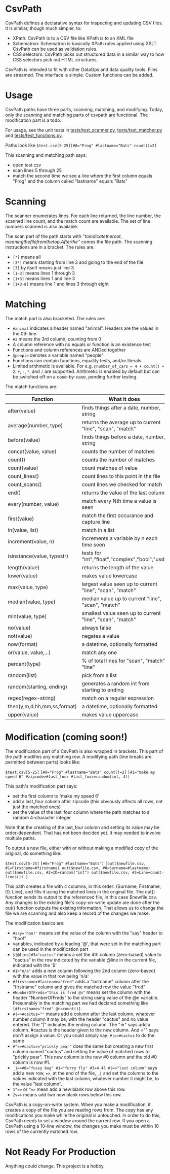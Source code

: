 
# CsvPath

CsvPath defines a declarative syntax for inspecting and updating CSV files. It is similar, though much simpler, to:
- XPath: CsvPath is to a CSV file like XPath is to an XML file
- Schematron: Schematron is basically XPath rules applied using XSLT. CsvPath can be used as validation rules.
- CSS selectors: CsvPath picks out structured data in a similar way to how CSS selectors pick out HTML structures.

CsvPath is intended to fit with other DataOps and data quality tools. Files are streamed. The interface is simple. Custom functions can be added.

# Usage
CsvPath paths have three parts, scanning, matching, and modifying. Today, only the scanning and matching parts of csvpath are functional. The modification part is a todo.

For usage, see the unit tests in [tests/test_scanner.py](tests/test_scanner.py), [tests/test_matcher.py](tests/test_matcher.py) and [tests/test_functions.py](tests/test_functions.py).

Paths look like `$test.csv[5-25][#0="Frog" #lastname="Bats" count()=2]`

This scanning and matching path says:
- open test.csv
- scan lines 5 through 25
- match the second time we see a line where the first column equals "Frog" and the column called  "lastname" equals "Bats"

# Scanning
The scanner enumerates lines. For each line returned, the line number, the scanned line count, and the match count are available. The set of line numbers scanned is also available.

The scan part of the path starts with '$' to indicate the root, meaning the file from the top. After the '$' comes the file path. The scanning instructions are in a bracket. The rules are:
- `[*]` means all
- `[3*]` means starting from line 3 and going to the end of the file
- `[3]` by itself means just line 3
- `[1-3]` means lines 1 through 3
- `[1+3]` means lines 1 and line 3
- `[1+3-8]` means line 1 and lines 3 through eight

# Matching
The match part is also bracketed. The rules are:
- `#animal` indicates a header named "animal". Headers are the values in the 0th line.
- `#2` means the 3rd column, counting from 0
- A column reference with no equals or function is an existence test
- Functions and column references are ANDed together
- `@people` denotes a variable named "people"
- Functions can contain functions, equality tests, and/or literals
- Limited arithmetic is available. For e.g. `@number_of_cars = 4 + count() + 2`. `+`, `-`, `*`, and `/` are supported. Arithmetic is enabled by default but can be switched off on a case-by-case, pending further testing.

The match functions are:

| Function                      | What it does                                              |Done|
|-------------------------------|-----------------------------------------------------------|----|
| after(value)                  | finds things after a date, number, string                 | X  |
| average(number, type)         | returns the average up to current "line", "scan", "match" | X  |
| before(value)                 | finds things before a date, number, string                | X  |
| concat(value, value)          | counts the number of matches                              | X  |
| count()                       | counts the number of matches                              | X  |
| count(value)                  | count matches of value                                    | X  |
| count_lines()                 | count lines to this point in the file                     | X  |
| count_scans()                 | count lines we checked for match                          | X  |
| end()                         | returns the value of the last column                      | X  |
| every(number, value)          | match every Nth time a value is seen                      |    |
| first(value)                  | match the first occurance and capture line                | X  |
| in(value, list)               | match in a list                                           | X  |
| increment(value, n)           | increments a variable by n each time seen                 |    |
| isinstance(value, typestr)    | tests for "int","float","complex","bool","usd"            | X  |
| length(value)                 | returns the length of the value                           | X  |
| lower(value)                  | makes value lowercase                                     | X  |
| max(value, type)              | largest value seen up to current "line", "scan", "match"  | X  |
| median(value, type)           | median value up to current "line", "scan", "match"        | X  |
| min(value, type)              | smallest value seen up to current "line", "scan", "match" | X  |
| no(value)                     | always false                                              | X  |
| not(value)                    | negates a value                                           | X  |
| now(format)                   | a datetime, optionally formatted                          | X  |
| or(value, value,...)          | match any one                                             | X  |
| percent(type)                 | % of total lines for "scan", "match", "line"              | X  |
| random(list)                  | pick from a list                                          |    |
| random(starting, ending)      | generates a random int from starting to ending            | X  |
| regex(regex-string)           | match on a regular expression                             | X  |
| then(y,m,d,hh,mm,ss,format)   | a datetime, optionally formatted                          |    |
 upper(value)                  | makes value uppercase                                     | X  |

# Modification (coming soon!)
The modification part of a CsvPath is also wrapped in brackets. This part of the path modifies any matching row. A modifying path (line breaks are permitted between parts) looks like:

`$test.csv[5-25]`
`[#0="Frog" #lastname="Bats" count()=2]`
`[#1="make my speed 6" #zipcode>#last_four #last_four=random(int, 4)]`

This path's modification part says:
- set the first column to 'make my speed 6'
- add a last_four column after zipcode (this obviously affects all rows, not just the matched ones)
- set the value of the last_four column where the path matches to a random 4-character integer

Note that the creating of the last_four column and setting its value may be order-dependent. That has not been decided yet. It may needed to involve multiple paths.

To output a new file, either with or without making a modified copy of the original, do something like:

`$test.csv[5-25]`
`[#0="Frog" #lastname="Bats"]`
`[out($newfile.csv, #1=Firstname=#firstname)
  out($newfile.csv, #0=Surname=#lastname)
  out($newfile.csv, #2=ID=random("int")
  out($newfile.csv, #3=Line=count-lines())
 ]`

This path creates a file with 4 columns, in this order: {Surname, Firstname, ID, Line}, and fills it using the matched lines in the original file. The out() function sends its output to the referenced file, in this case $newfile.csv. Any changes to the existing file's copy-on-write update are done after the out() function outputs the existing information. That allows us to change the file we are scanning and also keep a record of the changes we make.

The modification basics are:
- `#say='hoo!'` means set the value of the column with the "say" header to "hoo!"
- variables, indicated by a leading '@', that were set in the matching part can be used in the modification part
- `$[@line]#3="cactus"` means a set the 4th column (zero-based) value to "cactus" in the row indicated by the variable @line in the current file, indicated with the '$'
- `#1>"n/a"` adds a new column following the 2nd column (zero-based) with the value in that row being 'n/a'
- `#firstname>#lastname="fred"` adds a "lastname" column after the "firstname" column and gives the matched row the value "fred"
- `#NumberOfFreds="this is fred @n"` means set the column with the header "NumberOfFreds" to the string using value of the @n variable. Presumably in the matching part we had declared something like `[#firstname="fred" @n=count()]`.
- `#|=>#cactus=""` means add a column after the last column, whatever number column it may be, with the header "cactus" and no value entered. The "|" indicates the ending column. The "=>" says add a column. #cactus is the header given to the new column. And ="" says don't assign a value. Or you could simply say: `#|=>#cactus` to do the same
- `#^=>#cactus="prickly pear"` does the same but creating a new first column named "cactus" and setting the value of matched rows to "prickly pear". This new column is the new #0 column and the old #0 column is now #1.
- `_|=>#0="fussy bug" #1="furry fly" #3=4.45 #|=>"last column"` says add a new row, `=>`, at the end of the file, `_|` and set the columns to the values indicated with the last column, whatever number it might be, to the value "last column".
- `1^=>` or `^=>` mean add a new blank row above this row.
- `2v=>` means add two new blank rows below this row.

CsvPath is a copy-on-write system. When you make a modification, it creates a copy of the file you are reading rows from. The copy has any modifications you make while the original is untouched. In order to do this, CsvPath needs to set a window around the current row. If you open a CsvPath using a 10-line window, the changes you make must be within 10 rows of the currently matched row.


# Not Ready For Production
Anything could change. This project is a hobby.













